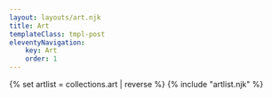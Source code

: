 ```yaml
---
layout: layouts/art.njk
title: Art
templateClass: tmpl-post
eleventyNavigation:
    key: Art
    order: 1
---
```


{% set artlist = collections.art | reverse %}
{% include "artlist.njk" %}
